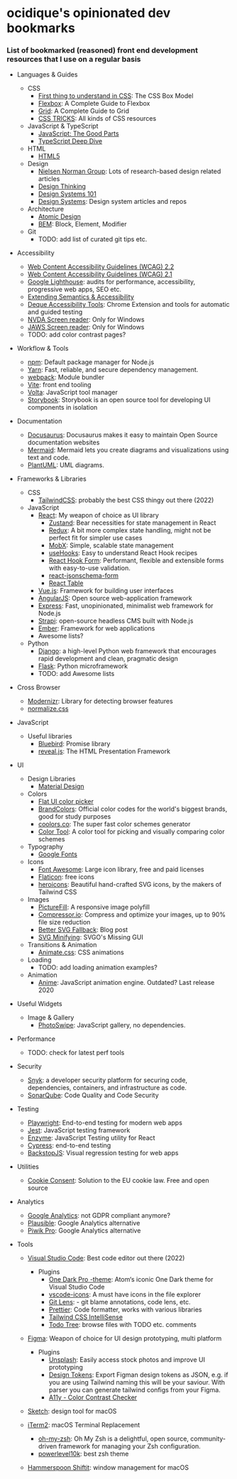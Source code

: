 # ocidique's opinionated dev bookmarks #
### List of bookmarked (reasoned) front end development resources that I use on a regular basis ###

+ Languages & Guides
  + CSS
    + [First thing to understand in CSS](https://css-tricks.com/the-css-box-model/): The CSS Box Model
    + [Flexbox](https://css-tricks.com/snippets/css/a-guide-to-flexbox/): A Complete Guide to Flexbox
    + [Grid](https://css-tricks.com/snippets/css/complete-guide-grid/): A Complete Guide to Grid
    + [CSS TRICKS](https://css-tricks.com/): All kinds of CSS resources
  + JavaScript & TypeScript
    + [JavaScript: The Good Parts](http://bdcampbell.net/javascript/book/javascript_the_good_parts.pdf)
    + [TypeScript Deep Dive](https://basarat.gitbook.io/typescript/getting-started)
  + HTML
    + [HTML5](https://developer.mozilla.org/en/docs/Web/Guide/HTML/HTML5)
  + Design
    + [Nielsen Norman Group](https://www.nngroup.com/): Lots of research-based design related articles
    + [Design Thinking](https://www.nngroup.com/articles/design-thinking-study-guide/)
    + [Design Systems 101](https://www.nngroup.com/articles/design-systems-101/)
    + [Design Systems](https://www.designsystems.com/): Design system articles and repos
  + Architecture
    + [Atomic Design](http://bradfrost.com/blog/post/atomic-web-design/)
    + [BEM](https://en.bem.info/): Block, Element, Modifier
  + Git
    + TODO: add list of curated git tips etc.
  
+ Accessibility
  + [Web Content Accessibility Guidelines (WCAG) 2.2](https://www.w3.org/TR/WCAG22/)
  + [Web Content Accessibility Guidelines (WCAG) 2.1](https://www.w3.org/TR/WCAG21/)
  + [Google Lighthouse](https://developer.chrome.com/docs/lighthouse/overview/): audits for performance, accessibility, progressive web apps, SEO etc.
  + [Extending Semantics & Accessibility](http://learn.shayhowe.com/advanced-html-css/semantics-accessibility/)
  + [Deque Accessibility Tools](https://www.deque.com/axe/): Chrome Extension and tools for automatic and guided testing
  + [NVDA Screen reader](https://www.nvaccess.org/download/): Only for Windows
  + [JAWS Screen reader](https://support.freedomscientific.com/Downloads/JAWS): Only for Windows
  + TODO: add color contrast pages?

+ Workflow & Tools 
  + [npm](https://www.npmjs.com/): Default package manager for Node.js
  + [Yarn](https://yarnpkg.com/): Fast, reliable, and secure dependency management.
  + [webpack](https://webpack.github.io/): Module bundler
  + [Vite](https://vitejs.dev/): front end tooling
  + [Volta](https://volta.sh/): JavaScript tool manager
  + [Storybook](https://storybook.js.org/): Storybook is an open source tool for developing UI components in isolation
  
+ Documentation
  + [Docusaurus](https://docusaurus.io/): Docusaurus makes it easy to maintain Open Source documentation websites
  + [Mermaid](https://mermaid-js.github.io/mermaid/): Mermaid lets you create diagrams and visualizations using text and code.
  + [PlantUML](https://plantuml.com/): UML diagrams.

+ Frameworks & Libraries
  + CSS
    + [TailwindCSS](https://tailwindcss.com/): probably the best CSS thingy out there (2022)
  + JavaScript
    + [React](https://facebook.github.io/react/): My weapon of choice as UI library  
      + [Zustand](https://github.com/pmndrs/zustand): Bear necessities for state management in React
      + [Redux](http://redux.js.org/): A bit more complex state handling, might not be perfect fit for simpler use cases
      + [MobX](https://mobx.js.org/README.html): Simple, scalable state management
      + [useHooks](https://usehooks.com/): Easy to understand React Hook recipes
      + [React Hook Form](https://react-hook-form.com/): Performant, flexible and extensible forms with easy-to-use validation.
      + [react-jsonschema-form](https://github.com/rjsf-team/react-jsonschema-form)
      + [React Table](https://github.com/TanStack/table)
    + [Vue.js](https://vuejs.org/): Framework for building user interfaces
    + [AngularJS](https://angularjs.org/): Open source web-application framework
    + [Express](https://expressjs.com/): Fast, unopinionated, minimalist web framework for Node.js
    + [Strapi](https://strapi.io/): open-source headless CMS built with Node.js
    + [Ember](https://www.emberjs.com/): Framework for web applications
    + Awesome lists?
  + Python
    + [Django](https://www.djangoproject.com/): a high-level Python web framework that encourages rapid development and clean, pragmatic design
    + [Flask](https://flask.palletsprojects.com/): Python microframework 
    + TODO: add Awesome lists
    
+ Cross Browser
  + [Modernizr](https://modernizr.com/): Library for detecting browser features
  + [normalize.css](http://nicolasgallagher.com/about-normalize-css/)
  
+ JavaScript
  + Useful libraries
    + [Bluebird](http://bluebirdjs.com/docs/getting-started.html): Promise library
    + [reveal.js](https://github.com/hakimel/reveal.js): The HTML Presentation Framework
    
+ UI
  + Design Libraries
    + [Material Design](https://material.io/)
  + Colors
    + [Flat UI color picker](http://bootflat.github.io/color-picker.html)
    + [BrandColors](http://brandcolors.net/): Official color codes for the world's biggest brands, good for study purposes
    + [coolors.co](https://coolors.co/): The super fast color schemes generator
    + [Color Tool](https://material.io/color/): A color tool for picking and visually comparing color schemes
  + Typography
    + [Google Fonts](https://fonts.google.com/)  
  + Icons
    + [Font Awesome](https://fontawesome.com/): Large icon library, free and paid licenses
    + [Flaticon](http://www.flaticon.com/): free icons
    + [heroicons](https://heroicons.com/): Beautiful hand-crafted SVG icons, by the makers of Tailwind CSS
  + Images
    + [PictureFill](https://scottjehl.github.io/picturefill/): A responsive image polyfill
    + [Compressor.io](https://compressor.io/): Compress and optimize your images, up to 90% file size reduction
    + [Better SVG Fallback](http://sarasoueidan.com/blog/svg-picture/): Blog post
    + [SVG Minifying](https://jakearchibald.github.io/svgomg/): SVGO's Missing GUI
  + Transitions & Animation
    + [Animate.css](https://animate.style/): CSS animations
  + Loading
    + TODO: add loading animation examples?
  + Animation
    + [Anime](http://animejs.com/): JavaScript animation engine. Outdated? Last release 2020
    
+ Useful Widgets
  + Image & Gallery
    + [PhotoSwipe](http://photoswipe.com/): JavaScript gallery, no dependencies.
    
+ Performance
  + TODO: check for latest perf tools

+ Security
  + [Snyk](https://snyk.io/): a developer security platform for securing code, dependencies, containers, and infrastructure as code.
  + [SonarQube](https://www.sonarqube.org/): Code Quality and Code Security

+ Testing
  + [Playwright](https://playwright.dev/): End-to-end testing for modern web apps
  + [Jest](https://facebook.github.io/jest/): JavaScript testing framework
  + [Enzyme](https://airbnb.io/enzyme/): JavaScript Testing utility for React
  + [Cypress](https://www.cypress.io/): end-to-end testing
  + [BackstopJS](https://garris.github.io/BackstopJS/): Visual regression testing for web apps

+ Utilities
  + [Cookie Consent](https://cookieconsent.insites.com/): Solution to the EU cookie law. Free and open source

+ Analytics
  + [Google Analytics](https://analytics.google.com/): not GDPR compliant anymore?  
  + [Plausible](https://plausible.io/): Google Analytics alternative
  + [Piwik Pro](https://piwik.pro/): Google Analytics alternative
  
+ Tools
  + [Visual Studio Code](https://code.visualstudio.com/): Best code editor out there (2022)
    + Plugins
      + [One Dark Pro -theme](https://marketplace.visualstudio.com/items?itemName=zhuangtongfa.Material-theme): Atom‘s iconic One Dark theme for Visual Studio Code
      + [vscode-icons](https://marketplace.visualstudio.com/items?itemName=vscode-icons-team.vscode-icons): A must have icons in the file explorer
      + [Git Lens](https://marketplace.visualstudio.com/items?itemName=eamodio.gitlens): - git blame annotations, code lens, etc.
      + [Prettier](https://marketplace.visualstudio.com/items?itemName=esbenp.prettier-vscode): Code formatter, works with various libraries
      + [Tailwind CSS IntelliSense](https://marketplace.visualstudio.com/items?itemName=bradlc.vscode-tailwindcss)
      + [Todo Tree](https://marketplace.visualstudio.com/items?itemName=Gruntfuggly.todo-tree): browse files with TODO etc. comments
      
  + [Figma](https://www.figma.com/files/recent): Weapon of choice for UI design prototyping, multi platform
    + Plugins
      + [Unsplash](https://www.figma.com/community/plugin/738454987945972471/Unsplash): Easily access stock photos and improve UI prototyping
      + [Design Tokens](https://www.figma.com/community/plugin/888356646278934516/Design-Tokens): Export Figman design tokens as JSON, e.g. if you are using Tailwind naming this will be your saviour. With parser you can generate tailwind configs from your Figma.
      + [A11y - Color Contrast Checker](https://www.figma.com/community/plugin/733159460536249875/A11y---Color-Contrast-Checker)
  + [Sketch](https://www.sketch.com/): design tool for macOS
  + [iTerm2](https://iterm2.com/): macOS Terminal Replacement
    + [oh-my-zsh](https://ohmyz.sh/): Oh My Zsh is a delightful, open source, community-driven framework for managing your Zsh configuration.
    + [powerlevel10k](https://github.com/romkatv/powerlevel10k): best zsh theme
  + [Hammerspoon Shiftit](https://github.com/peterklijn/hammerspoon-shiftit): window management for macOS
